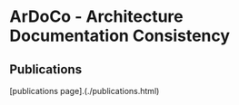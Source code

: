 # ArDoCo - Architecture Documentation Consistency

## Publications

[publications page].(./publications.html)